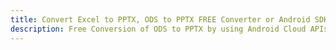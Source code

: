 ---title: Convert Excel to PPTX, ODS to PPTX FREE Converter or Android SDKdescription: Free Conversion of ODS to PPTX by using Android Cloud APIs & SDKs. Also Create, Edit & Render Microsoft Excel, CSV and SpreadsheetML worksheets or spreadsheet in the Cloud.---